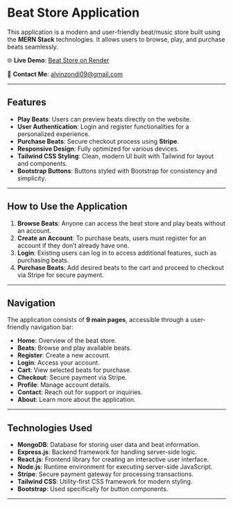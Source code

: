 # Beat Store Application

This application is a modern and user-friendly beat/music store built using the **MERN Stack** technologies. It allows users to browse, play, and purchase beats seamlessly.

🌐 **Live Demo**: [Beat Store on Render](https://vinkid-beatz.onrender.com/)  

📧 **Contact Me**: alvinzondi09@gmail.com  

---

## Features

- **Play Beats**: Users can preview beats directly on the website.
- **User Authentication**: Login and register functionalities for a personalized experience.
- **Purchase Beats**: Secure checkout process using **Stripe**.
- **Responsive Design**: Fully optimized for various devices.
- **Tailwind CSS Styling**: Clean, modern UI built with Tailwind for layout and components.
- **Bootstrap Buttons**: Buttons styled with Bootstrap for consistency and simplicity.

---

## How to Use the Application

1. **Browse Beats**: Anyone can access the beat store and play beats without an account.
2. **Create an Account**: To purchase beats, users must register for an account if they don’t already have one.
3. **Login**: Existing users can log in to access additional features, such as purchasing beats.
4. **Purchase Beats**: Add desired beats to the cart and proceed to checkout via Stripe for secure payment.

---

## Navigation

The application consists of **9 main pages**, accessible through a user-friendly navigation bar:

- **Home**: Overview of the beat store.
- **Beats**: Browse and play available beats.
- **Register**: Create a new account.
- **Login**: Access your account.
- **Cart**: View selected beats for purchase.
- **Checkout**: Secure payment via Stripe.
- **Profile**: Manage account details.
- **Contact**: Reach out for support or inquiries.
- **About**: Learn more about the application.

---

## Technologies Used

- **MongoDB**: Database for storing user data and beat information.
- **Express.js**: Backend framework for handling server-side logic.
- **React.js**: Frontend library for creating an interactive user interface.
- **Node.js**: Runtime environment for executing server-side JavaScript.
- **Stripe**: Secure payment gateway for processing transactions.
- **Tailwind CSS**: Utility-first CSS framework for modern styling.
- **Bootstrap**: Used specifically for button components.

---

